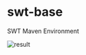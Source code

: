 # swt-base
SWT Maven Environment

![result](https://cloud.githubusercontent.com/assets/5626425/16642732/aa06c768-4448-11e6-9f59-5fa983df832d.png)
